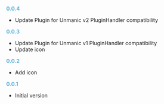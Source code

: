 
**<span style="color:#56adda">0.0.4</span>**
- Update Plugin for Unmanic v2 PluginHandler compatibility

**<span style="color:#56adda">0.0.3</span>**
- Update Plugin for Unmanic v1 PluginHandler compatibility
- Update icon

**<span style="color:#56adda">0.0.2</span>**
- Add icon

**<span style="color:#56adda">0.0.1</span>**
- Initial version
